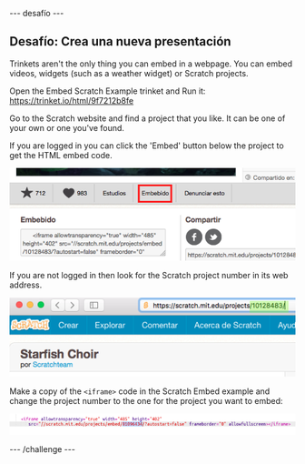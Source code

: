 \--- desafío \---

## Desafío: Crea una nueva presentación

Trinkets aren't the only thing you can embed in a webpage. You can embed videos, widgets (such as a weather widget) or Scratch projects.

Open the Embed Scratch Example trinket and Run it: <https://trinket.io/html/9f7212b8fe>

Go to the Scratch website and find a project that you like. It can be one of your own or one you've found.

If you are logged in you can click the 'Embed' button below the project to get the HTML embed code.

![captura de pantalla](images/scratch-embed.png)

If you are not logged in then look for the Scratch project number in its web address.

![captura de pantalla](images/scratch-project-number.png)

Make a copy of the `<iframe>` code in the Scratch Embed example and change the project number to the one for the project you want to embed:

![screenshot](images/scratch-iframe.png)

\--- /challenge \---